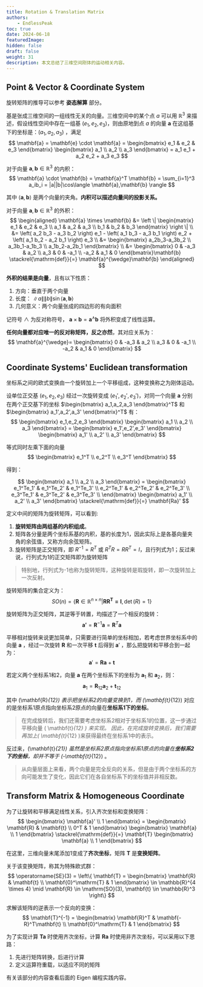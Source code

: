 ```yaml
---
title: Rotation & Translation Matrix
authors: 
    - EndlessPeak
toc: true
date: 2024-06-18
featuredImage: 
hidden: false
draft: false
weight: 31
description: 本文总结了三维空间刚体的运动相关内容。
---
```


## Point & Vector & Coordinate System
旋转矩阵的推导可以参考 **姿态解算** 部分。

基是张成三维空间的一组线性无关的向量。三维空间中的某个点 $a$ 可以用 $\mathbb{R}^3$ 来描述，假设线性空间中存在一组基 $(e_1,e_2,e_3)$，则由原地到点 $a$ 的向量 $\mathbf{a}$ 在这组基下的坐标是：$(a_1,a_2,a_3)$ ，满足
$$
\mathbf{a} = \mathbf{e} \cdot \mathbf{a} =
\begin{bmatrix} 
e_1 & e_2 & e_3 
\end{bmatrix}
\begin{bmatrix} 
a_1 \\ a_2 \\ a_3 
\end{bmatrix} = a_1 e_1 + a_2 e_2 + a_3 e_3
$$

对于向量 $\mathbf{a},\mathbf{b} \in \mathbb{R}^3$ 的内积：
$$
\mathbf{a} \cdot \mathbf{b} = \mathbf{a}^T \mathbf{b} = \sum_{i=1}^3 a_ib_i = |a||b|\cos\langle \mathbf{a},\mathbf{b} \rangle 
$$

其中 $\left \langle \mathbf{a},\mathbf{b} \right \rangle$ 是两个向量的夹角。**内积可以描述向量间的投影关系。**

对于向量 $\mathbf{a},\mathbf{b} \in \mathbb{R}^3$ 的外积：
$$
\begin{aligned}
\mathbf{a} \times \mathbf{b} &= 
\left \|  
\begin{matrix}
e_1 & e_2 & e_3 \\
a_1 & a_2 & a_3 \\
b_1 & b_2 & b_3
\end{matrix}
\right \| \\
&= \left( a_2 b_3 - a_3 b_2 \right) e_1 - \left( a_1 b_3 - a_3 b_1 \right) e_2 + \left( a_1 b_2 - a_2 b_1 \right) e_3 \\
&=
\begin{bmatrix}
a_2b_3-a_3b_2 \\
a_3b_1-a_1b_3 \\
a_1b_2-a_2b_1
\end{bmatrix} \\
&=
\begin{bmatrix}
0 & -a_3 & a_2 \\
a_3 & 0 & -a_1 \\
-a_2 & a_1 & 0
\end{bmatrix}\mathbf{b}
\stackrel{\mathrm{def}}{=} \mathbf{a}^{\wedge}\mathbf{b}
\end{aligned}
$$

**外积的结果是向量**，且有以下性质：
1. 方向：垂直于两个向量
2. 长度： $\left \|a \right \|\left \|b \right \| \sin \left \langle \mathbf{a},\mathbf{b} \right \rangle$ 
3. 几何意义：两个向量张成的四边形的有向面积

记符号 $\wedge$ 为反对称符号， $\mathbf{a} \times \mathbf{b} = \mathbf{a}^{\wedge} \mathbf{b}$ 将外积变成了线性运算。

**任何向量都对应唯一的反对称矩阵，反之亦然**，其对应关系为：
$$
\mathbf{a}^{\wedge}=
\begin{bmatrix}
0 & -a_3 & a_2 \\
a_3 & 0 & -a_1 \\
-a_2 & a_1 & 0
\end{bmatrix}
$$

## Coordinate Systems' Euclidean transformation
坐标系之间的欧式变换由一个旋转加上一个平移组成，这种变换称之为刚体运动。

设单位正交基 $(e_1,e_2,e_3)$ 经过一次旋转变成 $(e_1',e_2',e_3')$，对同一个向量 $\mathbf{a}$ 分别在两个正交基下的坐标 $\begin{bmatrix} a_1,a_2,a_3 \end{bmatrix}^T$ 和 $\begin{bmatrix} a_1',a_2',a_3' \end{bmatrix}^T$ 有：
$$
\begin{bmatrix}
e_1,e_2,e_3
\end{bmatrix}
\begin{bmatrix}
a_1 \\
a_2 \\
a_3
\end{bmatrix} =
\begin{bmatrix}
e_1',e_2',e_3'
\end{bmatrix}
\begin{bmatrix}
a_1' \\
a_2' \\
a_3'
\end{bmatrix}
$$

等式同时左乘下面的向量
$$
\begin{bmatrix} 
e_1^T \\
e_2^T \\
e_3^T 
\end{bmatrix}
$$ 

得到：

$$
\begin{bmatrix}
a_1 \\
a_2 \\
a_3
\end{bmatrix} =
\begin{bmatrix}
e_1^Te_1' & e_1^Te_2' & e_1^Te_3' \\
e_2^Te_1' & e_2^Te_2' & e_2^Te_3' \\
e_3^Te_1' & e_3^Te_2' & e_3^Te_3' \\
\end{bmatrix}
\begin{bmatrix}
a_1' \\
a_2' \\
a_3'
\end{bmatrix}
\stackrel{\mathrm{def}}{=}
\mathbf{Ra}'
$$

定义中间的矩阵为旋转矩阵，可以看到:
1. **旋转矩阵由两组基的内积组成**。
2. 矩阵各分量是两个坐标系基的内积，基的长度为1，因此实际上是各基向量夹角的余弦值，又称方向余弦矩阵。
3. 旋转矩阵是正交矩阵，即 $R^{-1}=R^T$ 或 $R^{T}R=RR^{T}=I$，且行列式为1；反过来说，行列式为1的正交矩阵即为旋转矩阵

> 特别地，行列式为-1也称为旋转矩阵，这种旋转是瑕旋转，即一次旋转加上一次反射。

旋转矩阵的集合定义为：
$$
SO(n)=\left \{\mathbf{R} \in \mathbb{R}^{n \times n} | \mathbf{RR^T=I},\det(R)=1 \right \}
$$

旋转矩阵为正交矩阵，其逆等于转置，均描述了一个相反的旋转：
$$
\mathbf{a'}=\mathbf{R}^{-1}\mathbf{a}=\mathbf{R}^T\mathbf{a}
$$

平移相对旋转来说更加简单，只需要进行简单的坐标相加，若考虑世界坐标系中的向量 $\mathbf{a}$ ，经过一次旋转 $\mathbf{R}$ 和一次平移 $\mathbf{t}$ 后得到 $\mathbf{a}'$ ，那么把旋转和平移合到一起为：
$$
\mathbf{a}'=\mathbf{Ra}+\mathbf{t}
$$

若定义两个坐标系1和2，向量 $\mathbf{a}$ 在两个坐标系下的坐标为 $\mathbf{a}_1$ 和 $\mathbf{a}_2$，则：
$$
\mathbf{a}_1=\mathbf{R}_{12}\mathbf{a}_2+\mathbf{t}_{12}
$$

其中 \(\mathbf{R}_{12}\) 表示把坐标系2的向量变换到1，而 \(\mathbf{t}_{12}\) 对应的是坐标系1原点指向坐标系2原点的向量在**坐标系1下的坐标**。

> 在完成旋转后，我们还需要考虑坐标系2相对于坐标系1的位置，这一步通过平移向量 \( \mathbf{t}_{12} \) 来实现。
> 因此，在完成旋转变换后，我们需要再加上\( \mathbf{t}_{12} \)来获得最终在坐标系1中的表示。

反过来，\(\mathbf{t}_{21}\) 虽然是坐标系2原点指向坐标系1原点的向量在**坐标系2下的坐标**，却并不等于 \(-\mathbf{t}_{12}\) 。

> 从向量层面上来看，两个向量是完全反向的关系，但是由于两个坐标系的方向可能发生了变化，因此它们在各自坐标系下的坐标值并非相反数。

## Transform Matrix & Homogeneous Coordinate 
为了让旋转和平移满足线性关系，引入齐次坐标和变换矩阵：
$$
\begin{bmatrix}
\mathbf{a}' \\
1
\end{bmatrix} = 
\begin{bmatrix}
\mathbf{R} & \mathbf{t} \\
0^T & 1
\end{bmatrix}
\begin{bmatrix}
\mathbf{a} \\
1
\end{bmatrix}
\stackrel{\mathrm{def}}{=}
\mathbf{T}
\begin{bmatrix}
\mathbf{a} \\
1
\end{bmatrix}
$$

在这里，三维向量末尾添加1变成了**齐次坐标**，矩阵 $\mathbf{T}$ 是**变换矩阵**。

关于该变换矩阵，称其为特殊欧式群：
$$
\operatorname{SE}(3) = \left\{ 
\mathbf{T} = 
\begin{bmatrix}
\mathbf{R} & \mathbf{t} \\
\mathbf{0}^\mathrm{T} & 1
\end{bmatrix} 
\in \mathbb{R}^{4 \times 4} \mid
\mathbf{R} \in \mathrm{SO}(3), \mathbf{t} \in \mathbb{R}^3 \right\}
$$

求解该矩阵的逆表示一个反向的变换：
$$
\mathbf{T}^{-1} = 
\begin{bmatrix}
\mathbf{R}^T & \mathbf{-R}^T\mathbf{t} \\
\mathbf{0}^\mathrm{T} & 1
\end{bmatrix}
$$

为了实现计算 $\mathbf{Ta}$ 时使用齐次坐标，计算 $\mathbf{Ra}$ 时使用非齐次坐标，可以采用以下思路：
1. 先进行矩阵转换，后进行计算
2. 定义运算符重载，以适应不同的矩阵

有关该部分的内容查看后面的 Eigen 编程实践内容。